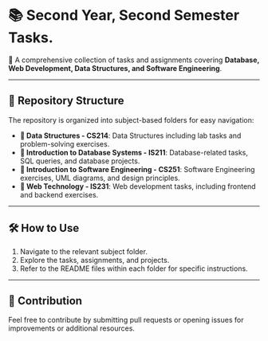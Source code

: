 # 📚 Second Year, Second Semester Tasks.

📌 A comprehensive collection of tasks and assignments covering **Database, Web Development, Data Structures, and Software Engineering**.

---

## 📂 Repository Structure

The repository is organized into subject-based folders for easy navigation:

- **📁 Data Structures - CS214**: Data Structures including lab tasks and problem-solving exercises.
- **📁 Introduction to Database Systems - IS211**: Database-related tasks, SQL queries, and database projects.
- **📁 Introduction to Software Engineering - CS251**: Software Engineering exercises, UML diagrams, and design principles.
- **📁 Web Technology - IS231**: Web development tasks, including frontend and backend exercises.

---

## 🛠️ How to Use
1. Navigate to the relevant subject folder.
2. Explore the tasks, assignments, and projects.
3. Refer to the README files within each folder for specific instructions.

---

## 📝 Contribution
Feel free to contribute by submitting pull requests or opening issues for improvements or additional resources.